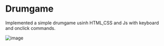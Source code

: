 # Drumgame

Implemented a simple drumgame usinh HTML,CSS and Js with keyboard and onclick commands.

![image](https://user-images.githubusercontent.com/78321696/137983478-c866b4e1-e985-4893-a4ed-223505282775.png)

